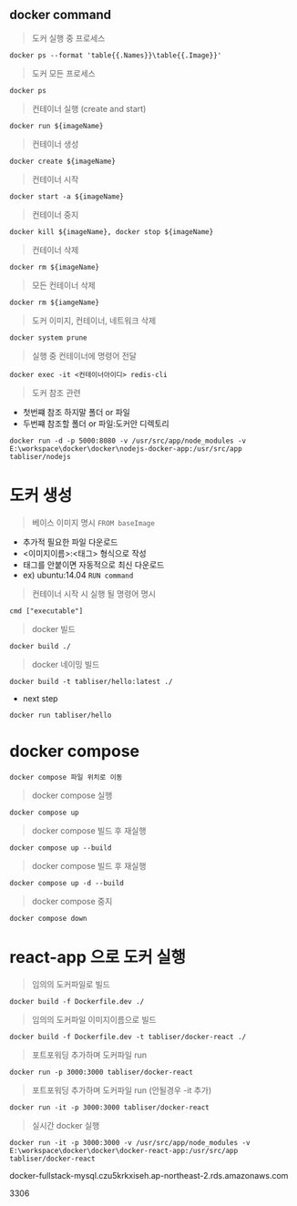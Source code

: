 
## docker command
> 도커 실행 중 프로세스

`docker ps --format 'table{{.Names}}\table{{.Image}}'`

> 도커 모든 프로세스

`docker ps`

> 컨테이너 실행 (create and start)

`docker run ${imageName}`

> 컨테이너 생성

`docker create ${imageName}`

> 컨테이너 시작

`docker start -a ${imageName}` 

> 컨테이너 중지

`docker kill ${imageName}, docker stop ${imageName}`

> 컨테이너 삭제

`docker rm ${imageName}`

> 모든 컨테이너 삭제

`docker rm ${iamgeName}`

> 도커 이미지, 컨테이너, 네트워크 삭제

`docker system prune`

> 실행 중 컨테이너에 명령어 전달

`docker exec -it <컨테이너아이디> redis-cli`

> 도커 참조 관련

- 첫번쨰 참조 하지말 폴더 or 파일
- 두번쨰 참조할 폴더 or 파일:도커안 디렉토리

`docker run -d -p 5000:8080 -v /usr/src/app/node_modules -v E:\workspace\docker\docker\nodejs-docker-app:/usr/src/app  tabliser/nodejs`

# 도커 생성

> 베이스 이미지 명시
`FROM baseImage` 

- 추가적 필요한 파일 다운로드
- <이미지이름>:<태그> 형식으로 작성
- 태그를 안붙이면 자동적으로 최신 다운로드
- ex) ubuntu:14.04
`RUN command`

> 컨테이너 시작 시 실행 될 명령어 명시

`cmd ["executable"]`

> docker 빌드

`docker build ./`

> docker 네이밍 빌드

`docker build -t tabliser/hello:latest ./`

- next step

`docker run tabliser/hello`

# docker compose

`docker compose 파일 위치로 이동` 

> docker compose 실행

`docker compose up`

> docker compose 빌드 후 재실행

`docker compose up --build`

> docker compose 빌드 후 재실행

`docker compose up -d --build`

> docker compose 중지

`docker compose down` 

# react-app 으로 도커 실행

> 임의의 도커파일로 빌드

`docker build -f Dockerfile.dev ./`

> 임의의 도커파일 이미지이름으로 빌드

`docker build -f Dockerfile.dev -t tabliser/docker-react ./`

> 포트포워딩 추가하며 도커파일 run

`docker run -p 3000:3000 tabliser/docker-react`

> 포트포워딩 추가하며 도커파일 run (안될경우 -it 추가)

`docker run -it -p 3000:3000 tabliser/docker-react`

> 실시간 docker 실행

`docker run -it -p 3000:3000 -v /usr/src/app/node_modules -v E:\workspace\docker\docker\docker-react-app:/usr/src/app tabliser/docker-react`


docker-fullstack-mysql.czu5krkxiseh.ap-northeast-2.rds.amazonaws.com

3306


